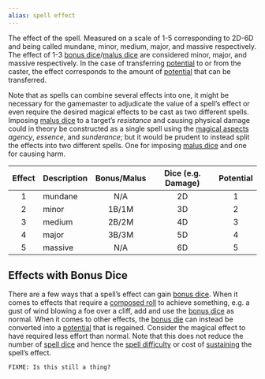 ```yaml
---
alias: spell effect
---
```

   
The effect of the spell. Measured on a scale of 1-5 corresponding to 2D-6D and being called mundane, minor, medium, major, and massive respectively. The effect of 1-3 [bonus dice](../../Rolling%20Dice/Bonus%20Dice.md)/[malus dice](../../Rolling%20Dice/Malus%20Dice.md) are considered minor, major, and massive respectively. In the case of transferring [potential](../../Rolling%20Dice/Potential.md) to or from the caster, the effect corresponds to the amount of [potential](../../Rolling%20Dice/Potential.md) that can be transferred.   
   
Note that as spells can combine several effects into one, it might be necessary for the gamemaster to adjudicate the value of a spell’s effect or even require the desired magical effects to be cast as two different spells. Imposing [malus dice](../../Rolling%20Dice/Malus%20Dice.md) to a target’s _resistance_ and causing physical damage could in theory be constructed as a single spell using the [magical aspects](../../Magic/Aspects%20of%20Magic.md) _agency_, _essence_, and _sunderance_; but it would be prudent to instead split the effects into two different spells. One for imposing [malus dice](../../Rolling%20Dice/Malus%20Dice.md) and one for causing harm.    
   
| Effect | Description | Bonus/Malus | Dice (e.g. Damage) | Potential |   
|:------:|:----------- |:-----------:|:------------------:|:---------:|   
|   1    | mundane     |     N/A     |         2D         |     1     |   
|   2    | minor       |    1B/1M    |         3D         |     2     |   
|   3    | medium      |    2B/2M    |         4D         |     3     |   
|   4    | major       |    3B/3M    |         5D         |     4     |   
|   5    | massive     |     N/A     |         6D         |     5     |   
   
## Effects with Bonus Dice   
There are a few ways that a spell’s effect can gain [bonus dice](../../Rolling%20Dice/Bonus%20Dice.md). When it comes to effects that require a [composed roll](../../Rolling%20Dice/Composing%20a%20Roll.md) to achieve something, e.g. a gust of wind blowing a foe over a cliff, add and use the [bonus dice](../../Rolling%20Dice/Bonus%20Dice.md) as normal. When it comes to other effects, the [bonus die](../../Rolling%20Dice/Bonus%20Dice.md) can instead be converted into a [potential](../../Rolling%20Dice/Potential.md) that is regained. Consider the magical effect to have required less effort than normal. Note that this does not reduce the number of [spell dice](../../Magic/Components/Spell%20Dice.md) and hence the [spell difficulty](../../Magic/Components/Spell%20Difficulty.md) or cost of [sustaining](../../Magic/Components/Sustain.md) the spell’s effect.   
   
```
FIXME: Is this still a thing?
```
